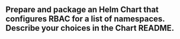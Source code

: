 ## Prepare and package an Helm Chart that configures RBAC for a list of namespaces. Describe your choices in the Chart README.
